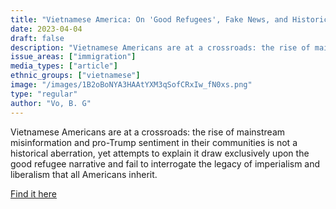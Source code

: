 ```yaml
---
title: "Vietnamese America: On 'Good Refugees', Fake News, and Historical Amnesia"
date: 2023-04-04
draft: false
description: "Vietnamese Americans are at a crossroads: the rise of mainstream misinformation and pro-Trump sentiment in their communities is not a historical aberration, yet attempts to explain it draw exclusively upon the good refugee narrative and fail to interrogate the legacy of imperialism and liberalism that all Americans inherit."
issue_areas: ["immigration"]
media_types: ["article"]
ethnic_groups: ["vietnamese"]
image: "/images/1B2oBoNYA3HAAtYXM3qSofCRxIw_fN0xs.png"
type: "regular"
author: "Vo, B. G"
---
```


Vietnamese Americans are at a crossroads: the rise of mainstream misinformation and pro-Trump sentiment in their communities is not a historical aberration, yet attempts to explain it draw exclusively upon the good refugee narrative and fail to interrogate the legacy of imperialism and liberalism that all Americans inherit.

[Find it here](https://doi.org/10.5070/rj41153739)
